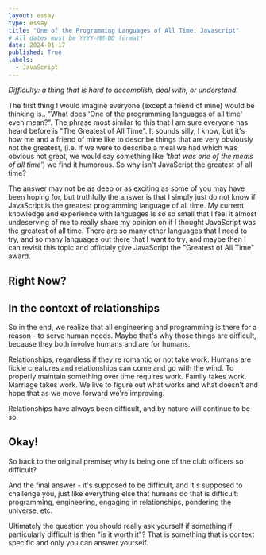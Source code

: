 ```yaml
---
layout: essay
type: essay
title: "One of the Programming Languages of All Time: Javascript"
# All dates must be YYYY-MM-DD format!
date: 2024-01-17
published: True
labels:
  - JavaScript
---
```


*Difficulty: a thing that is hard to accomplish, deal with, or understand.*

The first thing I would imagine everyone (except a friend of mine) would be thinking is.. "What does 'One of the programming languages of all time' even mean?". The phrase most similar to this that I am sure everyone has heard before is "The Greatest of All Time". It sounds silly, I know, but it's how me and a friend of mine like to describe things that are very obviously not the greatest, (i.e. if we were to describe a meal we had which was obvious not great, we would say something like *'that was one of the meals of all time'*) we find it humorous. So why isn't JavaScript the greatest of all time?

The answer may not be as deep or as exciting as some of you may have been hoping for, but truthfully the answer is that I simply just do not know if JavaScript is the greatest programming language of all time. My current knowledge and experience with languages is so so small that I feel it almost undeserving of me to really share my opinion on if I thought JavaScript was the greatest of all time. There are so many other languages that I need to try, and so many languages out there that I want to try, and maybe then I can revisit this topic and officialy give JavaScript the "Greatest of All Time" award. 

## Right Now?



## In the context of relationships

So in the end, we realize that all engineering and programming is there for a reason - to serve human needs. Maybe that's why those things are difficult, because they both involve humans and are for humans.

Relationships, regardless if they're romantic or not take work. Humans are fickle creatures and relationships can come and go with the wind. To properly maintain something over time requires work. Family takes work. Marriage takes work. We live to figure out what works and what doesn't and hope that as we move forward we're improving.

Relationships have always been difficult, and by nature will continue to be so.

## Okay!

So back to the original premise; why is being one of the club officers so difficult?

And the final answer - it's supposed to be difficult, and it's supposed to challenge you, just like everything else that humans do that is difficult: programming, engineering, engaging in relationships, pondering the universe, etc.

Ultimately the question you should really ask yourself if something if particularly difficult is then "is it worth it"? That is something that is context specific and only you can answer yourself.
